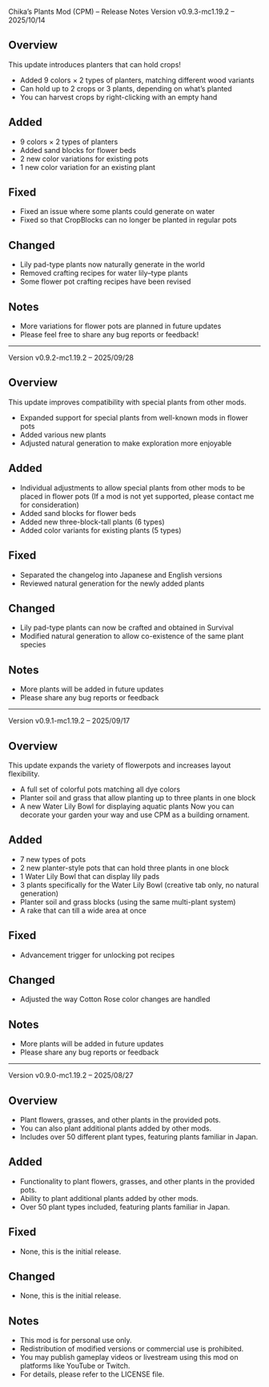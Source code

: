 Chika’s Plants Mod (CPM) – Release Notes
Version v0.9.3-mc1.19.2 – 2025/10/14

## Overview

This update introduces planters that can hold crops!
- Added 9 colors × 2 types of planters, matching different wood variants
- Can hold up to 2 crops or 3 plants, depending on what’s planted
- You can harvest crops by right-clicking with an empty hand

## Added

- 9 colors × 2 types of planters
- Added sand blocks for flower beds
- 2 new color variations for existing pots
- 1 new color variation for an existing plant

## Fixed

- Fixed an issue where some plants could generate on water
- Fixed so that CropBlocks can no longer be planted in regular pots

## Changed

- Lily pad-type plants now naturally generate in the world
- Removed crafting recipes for water lily–type plants
- Some flower pot crafting recipes have been revised

## Notes

- More variations for flower pots are planned in future updates
- Please feel free to share any bug reports or feedback!

---

Version v0.9.2-mc1.19.2 – 2025/09/28

## Overview

This update improves compatibility with special plants from other mods.
- Expanded support for special plants from well-known mods in flower pots
- Added various new plants
- Adjusted natural generation to make exploration more enjoyable

## Added

- Individual adjustments to allow special plants from other mods to be placed in flower pots
 (If a mod is not yet supported, please contact me for consideration)
- Added sand blocks for flower beds
- Added new three-block-tall plants (6 types)
- Added color variants for existing plants (5 types)

## Fixed

- Separated the changelog into Japanese and English versions
- Reviewed natural generation for the newly added plants

## Changed

- Lily pad-type plants can now be crafted and obtained in Survival
- Modified natural generation to allow co-existence of the same plant species

## Notes

- More plants will be added in future updates
- Please share any bug reports or feedback

---

Version v0.9.1-mc1.19.2 – 2025/09/17

## Overview

This update expands the variety of flowerpots and increases layout flexibility.
- A full set of colorful pots matching all dye colors
- Planter soil and grass that allow planting up to three plants in one block
- A new Water Lily Bowl for displaying aquatic plants
Now you can decorate your garden your way and use CPM as a building ornament.

## Added

- 7 new types of pots
- 2 new planter-style pots that can hold three plants in one block
- 1 Water Lily Bowl that can display lily pads
- 3 plants specifically for the Water Lily Bowl (creative tab only, no natural generation)
- Planter soil and grass blocks (using the same multi-plant system)
- A rake that can till a wide area at once

## Fixed

- Advancement trigger for unlocking pot recipes

## Changed

- Adjusted the way Cotton Rose color changes are handled

## Notes

- More plants will be added in future updates
- Please share any bug reports or feedback

---
Version v0.9.0-mc1.19.2 – 2025/08/27
## Overview

- Plant flowers, grasses, and other plants in the provided pots.
- You can also plant additional plants added by other mods.
- Includes over 50 different plant types, featuring plants familiar in Japan.

## Added

- Functionality to plant flowers, grasses, and other plants in the provided pots.
- Ability to plant additional plants added by other mods.
- Over 50 plant types included, featuring plants familiar in Japan.

## Fixed

- None, this is the initial release.

## Changed

- None, this is the initial release.

## Notes

- This mod is for personal use only.
- Redistribution of modified versions or commercial use is prohibited.
- You may publish gameplay videos or livestream using this mod on platforms like YouTube or Twitch.
- For details, please refer to the LICENSE file.
